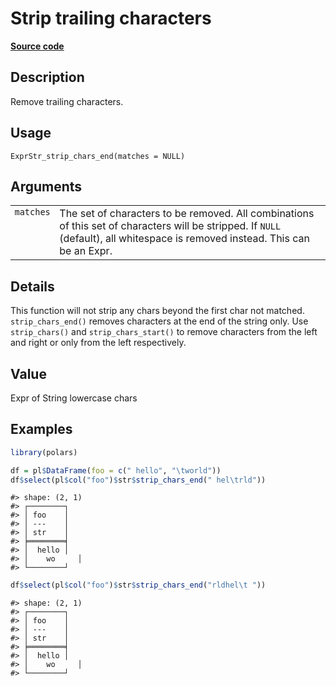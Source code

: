 

# Strip trailing characters

[**Source code**](https://github.com/pola-rs/r-polars/tree/d562252dbb77de7e06ca3e6150d74a2c709763bc/R/expr__string.R#L360)

## Description

Remove trailing characters.

## Usage

<pre><code class='language-R'>ExprStr_strip_chars_end(matches = NULL)
</code></pre>

## Arguments

<table>
<tr>
<td style="white-space: nowrap; font-family: monospace; vertical-align: top">
<code id="ExprStr_strip_chars_end_:_matches">matches</code>
</td>
<td>
The set of characters to be removed. All combinations of this set of
characters will be stripped. If <code>NULL</code> (default), all
whitespace is removed instead. This can be an Expr.
</td>
</tr>
</table>

## Details

This function will not strip any chars beyond the first char not
matched. <code>strip_chars_end()</code> removes characters at the end of
the string only. Use <code>strip_chars()</code> and
<code>strip_chars_start()</code> to remove characters from the left and
right or only from the left respectively.

## Value

Expr of String lowercase chars

## Examples

``` r
library(polars)

df = pl$DataFrame(foo = c(" hello", "\tworld"))
df$select(pl$col("foo")$str$strip_chars_end(" hel\trld"))
```

    #> shape: (2, 1)
    #> ┌────────┐
    #> │ foo    │
    #> │ ---    │
    #> │ str    │
    #> ╞════════╡
    #> │  hello │
    #> │    wo     │
    #> └────────┘

``` r
df$select(pl$col("foo")$str$strip_chars_end("rldhel\t "))
```

    #> shape: (2, 1)
    #> ┌────────┐
    #> │ foo    │
    #> │ ---    │
    #> │ str    │
    #> ╞════════╡
    #> │  hello │
    #> │    wo     │
    #> └────────┘
